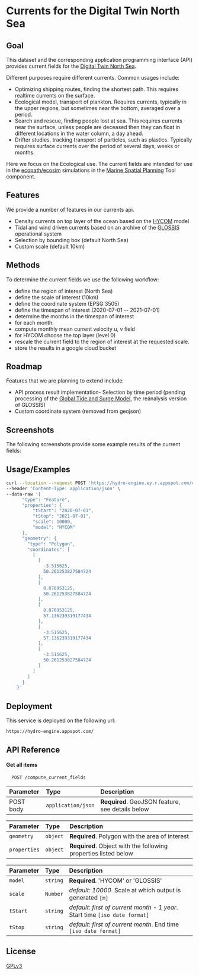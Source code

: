 
# Currents for the Digital Twin North Sea



## Goal

This dataset and the corresponding application programming interface  (API)
provides current fields for the [Digital Twin North Sea](https://www.digishape.nl/nieuws/noordzeedagen-oktober-2021-update-digitwin-noordzee).

Different purposes require different currents. Common usages include:

- Optimizing shipping routes, finding the shortest path. This requires realtime currents on the surface.
- Ecological model, transport of plankton. Requires currents, typically in the upper regions, but sometimes near the bottom, averaged over a period.
- Search and rescue, finding people lost at sea. This requires currents near the surface, unless people are deceased then they can float in different locations in the water column, a day ahead.
- Drifter studies, tracking transport of particles, such as plastics. Typically requires surface currents over the period of several days, weeks or months.

Here we focus on the Ecological use. The current fields are intended
for use in  the [ecopath/ecosim](https://ecopath.org/) simulations in the [Marine Spatial Planning](https://www.buas.nl/en/research/domains/games/msp-challenge) Tool component.




## Features
We provide a number of features in our currents api.
- Density currents on top layer of the ocean based on the [HYCOM](https://www.hycom.org/) model
- Tidal and wind driven currents based on an archive of the [GLOSSIS](https://www.deltares.nl/en/projects/global-storm-surge-information-system-glossis/) operational system
- Selection by bounding box (default North Sea)
- Custom scale (default 10km)




## Methods
To determine the current fields we use the following workflow:
- define the region of interest (North Sea)
- define the scale of interest (10km)
- define the coordinate system (EPSG:3505)
- define the timespan of interest (2020-07-01 -- 2021-07-01)
- determine the months in the timespan of interest
- for each month:
- compute monthly mean current velocity u, v field
- for HYCOM choose the top layer (level 0)
- rescale the current field to the region of interest at the requested scale.
- store the results in a google cloud bucket


## Roadmap

Features that we are planning to extend include:
- API process result implementation- Selection by time period (pending processing of the [Global Tide and Surge Model](https://www.deltares.nl/en/projects/global-storm-surge-information-system-glossis/), the reanalysis version of GLOSSIS)
- Custom coordinate system (removed from geojson)

## Screenshots

The following screenshots provide some example results of the current fields:




## Usage/Examples

```bash
curl --location --request POST 'https://hydro-engine.ey.r.appspot.com/compute_current_fields' \
--header 'Content-Type: application/json' \
--data-raw '{
      "type": "Feature",
      "properties": {
          "tStart": "2020-07-01",
          "tStop": "2021-07-01",
          "scale": 10000,
          "model": "HYCOM"
      },
      "geometry": {
        "type": "Polygon",
        "coordinates": [
          [
            [
              -3.515625,
              50.261253827584724
            ],
            [
              8.876953125,
              50.261253827584724
            ],
            [
              8.876953125,
              57.136239319177434
            ],
            [
              -3.515625,
              57.136239319177434
            ],
            [
              -3.515625,
              50.261253827584724
            ]
          ]
        ]
      }
    }'
```


## Deployment

This service is deployed on the following url:

```
https://hydro-engine.appspot.com/
```



## API Reference

#### Get all items

```http
  POST /compute_current_fields
```

| Parameter | Type     | Description                |
| :-------- | :------- | :------------------------- |
| POST body      | `application/json` | **Required**. GeoJSON feature, see details below  |


| Parameter | Type     | Description                       |
| :-------- | :------- | :-------------------------------- |
| `geometry`      | `object` | **Required**. Polygon with the area of interest |
| `properties`      | `object` | **Required**. Object with the following properties listed below |

| Parameter | Type     | Description                       |
| :-------- | :------- | :-------------------------------- |
| `model`      | `string` | **Required**. 'HYCOM' or 'GLOSSIS' |
| `scale`      | `Number` | *default: 10000*. Scale at which output is generated `[m]` |
| `tStart`      | `string` | *default: first of current month - 1 year*. Start time `[iso date format]` |
| `tStop`      | `string` | *default: first of current month*. End time `[iso date format]` |



## License

[GPLv3](https://choosealicense.com/licenses/gpl-3.0/)
